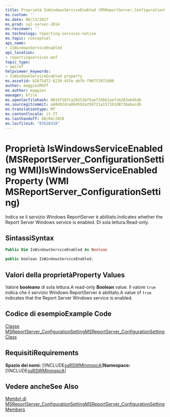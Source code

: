 ```yaml
---
title: Proprietà IsWindowsServiceEnabled (MSReportServer_ConfigurationSetting WMI) | Microsoft Docs
ms.custom: ''
ms.date: 06/13/2017
ms.prod: sql-server-2014
ms.reviewer: ''
ms.technology: reporting-services-native
ms.topic: conceptual
api_name:
- IsWindowsServiceEnabled
api_location:
- reportingservices.mof
topic_type:
- apiref
helpviewer_keywords:
- IsWindowsServiceEnabled property
ms.assetid: b1b75d72-6220-43fe-abfb-f967f3972d00
author: maggiesMSFT
ms.author: maggies
manager: kfile
ms.openlocfilehash: 8014f107ca2b552bf5aef316b1aefcb283a645d6
ms.sourcegitcommit: ad4d92dce894592a259721a1571b1d8736abacdb
ms.translationtype: MT
ms.contentlocale: it-IT
ms.lasthandoff: 08/04/2020
ms.locfileid: "87628318"
---
```

# <a name="iswindowsserviceenabled-property-wmi-msreportserver_configurationsetting"></a><span data-ttu-id="13bcf-102">Proprietà IsWindowsServiceEnabled (MSReportServer_ConfigurationSetting WMI)</span><span class="sxs-lookup"><span data-stu-id="13bcf-102">IsWindowsServiceEnabled Property (WMI MSReportServer_ConfigurationSetting)</span></span>
  <span data-ttu-id="13bcf-103">Indica se il servizio Windows ReportServer è abilitato.</span><span class="sxs-lookup"><span data-stu-id="13bcf-103">Indicates whether the Report Server Windows service is enabled.</span></span> <span data-ttu-id="13bcf-104">Di sola lettura.</span><span class="sxs-lookup"><span data-stu-id="13bcf-104">Read-only.</span></span>  
  
## <a name="syntax"></a><span data-ttu-id="13bcf-105">Sintassi</span><span class="sxs-lookup"><span data-stu-id="13bcf-105">Syntax</span></span>  
  
```vb  
Public Dim IsWindowsServiceEnabled As Boolean  
```  
  
```csharp  
public boolean IsWindowsServiceEnabled;  
```  
  
## <a name="property-values"></a><span data-ttu-id="13bcf-106">Valori della proprietà</span><span class="sxs-lookup"><span data-stu-id="13bcf-106">Property Values</span></span>  
 <span data-ttu-id="13bcf-107">Valore **booleano** di sola lettura.</span><span class="sxs-lookup"><span data-stu-id="13bcf-107">A read-only **Boolean** value.</span></span> <span data-ttu-id="13bcf-108">Il valore `true` indica che il servizio Windows ReportServer è abilitato.</span><span class="sxs-lookup"><span data-stu-id="13bcf-108">A value of `true` indicates that the Report Server Windows service is enabled.</span></span>  
  
## <a name="example-code"></a><span data-ttu-id="13bcf-109">Codice di esempio</span><span class="sxs-lookup"><span data-stu-id="13bcf-109">Example Code</span></span>  
 [<span data-ttu-id="13bcf-110">Classe MSReportServer_ConfigurationSetting</span><span class="sxs-lookup"><span data-stu-id="13bcf-110">MSReportServer_ConfigurationSetting Class</span></span>](msreportserver-configurationsetting-class.md)  
  
## <a name="requirements"></a><span data-ttu-id="13bcf-111">Requisiti</span><span class="sxs-lookup"><span data-stu-id="13bcf-111">Requirements</span></span>  
 <span data-ttu-id="13bcf-112">**Spazio dei nomi:** [!INCLUDE[ssRSWMInmspcA](../../includes/ssrswminmspca-md.md)]</span><span class="sxs-lookup"><span data-stu-id="13bcf-112">**Namespace:** [!INCLUDE[ssRSWMInmspcA](../../includes/ssrswminmspca-md.md)]</span></span>  
  
## <a name="see-also"></a><span data-ttu-id="13bcf-113">Vedere anche</span><span class="sxs-lookup"><span data-stu-id="13bcf-113">See Also</span></span>  
 [<span data-ttu-id="13bcf-114">Membri di MSReportServer_ConfigurationSetting</span><span class="sxs-lookup"><span data-stu-id="13bcf-114">MSReportServer_ConfigurationSetting Members</span></span>](msreportserver-configurationsetting-members.md)  
  
  
